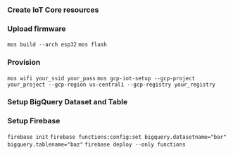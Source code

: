 ### Create IoT Core resources



### Upload firmware

`mos build --arch esp32`
`mos flash`

### Provision 

`mos wifi your_ssid your_pass`
`mos gcp-iot-setup --gcp-project your_project --gcp-region us-central1 --gcp-registry your_registry`

### Setup BigQuery Dataset and Table



### Setup Firebase

`firebase init`
`firebase functions:config:set bigquery.datasetname="bar" bigquery.tablename="baz"`
`firebase deploy --only functions`
